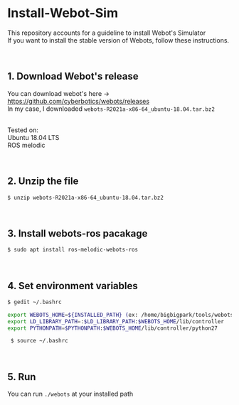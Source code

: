 # Install-Webot-Sim
This repository accounts for a guideline to install Webot's Simulator <br/>
If you want to install the stable version of Webots, follow these instructions. <br/>

<br/>

## 1. Download Webot's release
You can download webot's here -> https://github.com/cyberbotics/webots/releases <br/>
In my case, I downloaded `webots-R2021a-x86-64_ubuntu-18.04.tar.bz2` <br/>
<br/>

Tested on: <br/>
Ubuntu 18.04 LTS <br/>
ROS melodic <br/>

<br/>

## 2. Unzip the file

~~~bash
$ unzip webots-R2021a-x86-64_ubuntu-18.04.tar.bz2
~~~

<br/>

## 3. Install webots-ros pacakage

~~~bash
$ sudo apt install ros-melodic-webots-ros
~~~

<br>

## 4. Set environment variables

~~~bash
$ gedit ~/.bashrc
~~~

~~~bash
export WEBOTS_HOME=${INSTALLED_PATH} (ex: /home/bigbigpark/tools/webots)
export LD_LIBRARY_PATH=:$LD_LIBRARY_PATH:$WEBOTS_HOME/lib/controller
export PYTHONPATH=$PYTHONPATH:$WEBOTS_HOME/lib/controller/python27
~~~

~~~bash
 $ source ~/.bashrc
~~~

<br/>

## 5. Run

You can run `./webots` at your installed path
